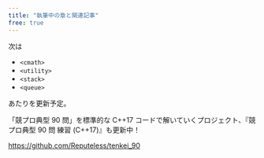```yaml
---
title: "執筆中の章と関連記事"
free: true
---
```


次は

- `<cmath>`
- `<utility>`
- `<stack>`
- `<queue>`

あたりを更新予定。


「競プロ典型 90 問」を標準的な C++17 コードで解いていくプロジェクト、『競プロ典型 90 問 練習 (C++17)』も更新中！

https://github.com/Reputeless/tenkei_90


